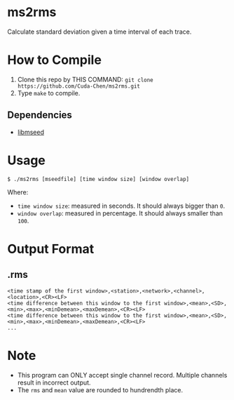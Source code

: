# ms2rms
Calculate standard deviation given a time interval of each trace.

# How to Compile
1. Clone this repo by THIS COMMAND: `git clone https://github.com/Cuda-Chen/ms2rms.git`
2. Type `make` to compile.

## Dependencies
- [libmseed](https://github.com/iris-edu/libmseed)

# Usage
```
$ ./ms2rms [mseedfile] [time window size] [window overlap]
```
Where:
- `time window size`: measured in seconds. It should always bigger than `0`.
- `window overlap`: measured in percentage. It should always smaller than `100`.

# Output Format
## .rms
```
<time stamp of the first window>,<station>,<network>,<channel>,<location>,<CR><LF>
<time difference between this window to the first window>,<mean>,<SD>,<min>,<max>,<minDemean>,<maxDemean>,<CR><LF>
<time difference between this window to the first window>,<mean>,<SD>,<min>,<max>,<minDemean>,<maxDemean>,<CR><LF>
...
```

# Note
- This program can ONLY accept single channel record.
Multiple channels result in incorrect output.
- The `rms` and `mean` value are rounded to hundrendth place.
